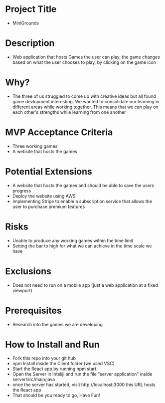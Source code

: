 # Project Title

- MiniGrounds

# Description 

- Web application that hosts Games the user can play, the game changes based on what the user chooses to play, by clicking on the game icon

# Why?

- The three of us struggled to come up with creative ideas but all found game devlopment interesting. We wanted to consolidate our learning in different areas while   working together. This means that we can play on each other's strengths while learning from one another 

# MVP Acceptance Criteria 

- Three working games
- A website that hosts the games 

# Potential Extensions

- A website that hosts the games and should be able to save the users progress
- Deploy the website using AWS
- Implementing Stripe to enable a subscription service that allows the user to purchase premium features

# Risks

- Unable to produce any working games within the time limit
- Setting the bar to high for what we can achieve in the time scale we have

# Exclusions

- Does not need to run on a mobile app (just a web application at a fixed viewport)

# Prerequisites 

- Research into the games we are developing 

# How to Install and Run

- Fork this repo into your git hub 
- npm Install inside the Client folder (we used VSC)
- Start the React app by running npm start 
- Open the Server in Inteliji and run the file "server application" inside server/src/main/java
- once the server has started, visit http://localhost:3000 this URL hosts the React app
- That should be you ready to go, Have Fun!
